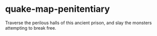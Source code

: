 # quake-map-penitentiary
Traverse the perilous halls of this ancient prison, and slay the monsters attempting to break free. 
